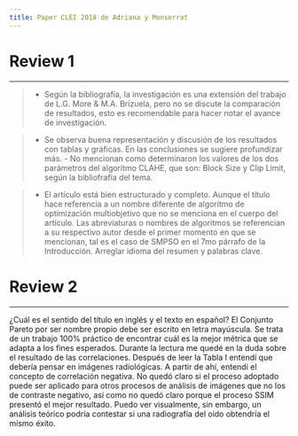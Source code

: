 ```yaml
---
title: Paper CLEI 2018 de Adriana y Monserrat
---
```


# Review 1
---------------
> - Según la bibliografía, la investigación es una extensión del trabajo
de L.G. More & M.A. Brizuela, pero no se discute la comparación de
resultados, esto es recomendable para hacer notar el avance de
investigación.

> - Se observa buena representación y discusión de los resultados con
tablas y gráficas. En las conclusiones se sugiere profundizar más. - No
mencionan como determinaron los valores de los dos parámetros del
algoritmo CLAHE, que son: Block Size y Clip Limit, según la bibliofrafía
del tema.

> - El artículo está bien estructurado y completo. Aunque el título hace
referencia a un nombre diferente de algoritmo de optimización
multiobjetivo que no se menciona en el cuerpo del artículo. Las
abreviaturas o nombres de algoritmos se referencian a su respectivo
autor desde el primer momento en que se mencionan, tal es el caso de
SMPSO en el 7mo párrafo de la Introducción. Arreglar idioma del resumen
y palabras clave.

# Review 2
---------------

¿Cuál es el sentido del título en inglés y el texto en español? El
Conjunto Pareto por ser nombre propio debe ser escrito en letra
mayúscula. Se trata de un trabajo 100% práctico de encontrar cuál es la
mejor métrica que se adapta a los fines esperados. Durante la lectura me
quedé en la duda sobre el resultado de las correlaciones. Después de
leer la Tabla I entendí que debería pensar en imágenes radiológicas. A
partir de ahí, entendí el concepto de correlación negativa. No quedó
claro si el proceso adoptado puede ser aplicado para otros procesos de
análisis de imágenes que no los de contraste negativo, así como no quedó
claro porque el proceso SSIM presentó el mejor resultado. Puedo ver
visualmente, sin embargo, un análisis teórico podría contestar si una
radiografía del oído obtendría el mismo éxito.

